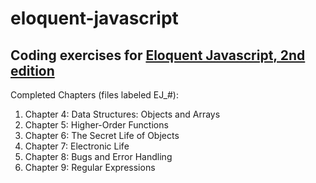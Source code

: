 # eloquent-javascript
## Coding exercises for [Eloquent Javascript, 2nd edition](http://eloquentjavascript.net)  

Completed Chapters (files labeled EJ_#):
1. Chapter 4: Data Structures: Objects and Arrays
2. Chapter 5: Higher-Order Functions
3. Chapter 6: The Secret Life of Objects
4. Chapter 7: Electronic Life
5. Chapter 8: Bugs and Error Handling
6. Chapter 9: Regular Expressions




